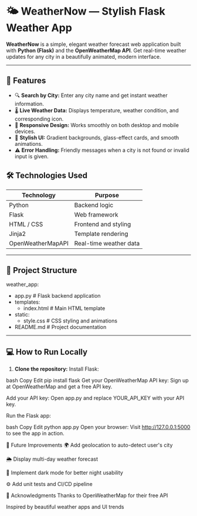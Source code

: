 # 🌤 WeatherNow — Stylish Flask Weather App

**WeatherNow** is a simple, elegant weather forecast web application built with **Python (Flask)** and the **OpenWeatherMap API**. Get real-time weather updates for any city in a beautifully animated, modern interface.

---

## 🚀 Features

- 🔍 **Search by City:** Enter any city name and get instant weather information.  
- 🌡️ **Live Weather Data:** Displays temperature, weather condition, and corresponding icon.  
- 📱 **Responsive Design:** Works smoothly on both desktop and mobile devices.  
- 🎨 **Stylish UI:** Gradient backgrounds, glass-effect cards, and smooth animations.  
- ⚠️ **Error Handling:** Friendly messages when a city is not found or invalid input is given.



## 🛠️ Technologies Used

| Technology        | Purpose                       |
| ----------------  | -----------------------------|
| Python            | Backend logic                 |
| Flask             | Web framework                |
| HTML / CSS        | Frontend and styling          |
| Jinja2            | Template rendering            |
| OpenWeatherMapAPI | Real-time weather data       |

---

## 📁 Project Structure
weather_app:
  - app.py  # Flask backend application
  - templates:
      - index.html  # Main HTML template
  - static:
      - style.css  # CSS styling and animations
  - README.md  # Project documentation



---

## 💻 How to Run Locally

1. **Clone the repository:**
Install Flask:

bash
Copy
Edit
pip install flask
Get your OpenWeatherMap API key:
Sign up at OpenWeatherMap and get a free API key.

Add your API key:
Open app.py and replace YOUR_API_KEY with your API key.

Run the Flask app:

bash
Copy
Edit
python app.py
Open your browser:
Visit http://127.0.0.1:5000 to see the app in action.

🔮 Future Improvements
🌍 Add geolocation to auto-detect user's city

🌦️ Display multi-day weather forecast

🌙 Implement dark mode for better night usability

⚙️ Add unit tests and CI/CD pipeline

🙌 Acknowledgments
Thanks to OpenWeatherMap for their free API

Inspired by beautiful weather apps and UI trends

